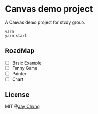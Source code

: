 # Canvas demo project

A Canvas demo project for study group.

```sh
yarn
yarn start
```

## RoadMap

* [ ] Basic Example
* [ ] Funny Game
* [ ] Painter
* [ ] Chart

## License

MIT @[Jay Chung](https://www.github.com/xJkit)
